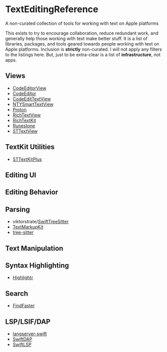 # TextEditingReference
A non-curated collection of tools for working with text on Apple platforms

This exists to try to encourage collaboration, reduce redundant work, and generally help those working with text make better stuff. It is a list of libraries, packages, and tools geared towards people working with text on Apple platforms. Inclusion is **strictly** non-curated. I will not apply any filters to the listings here. But, just to be extra-clear is a list of **infrastructure**, not apps.

## Views

- [CodeEditorView](https://github.com/mchakravarty/CodeEditorView)
- [CodeEditor](https://github.com/ZeeZide/CodeEditor)
- [CodeEditTextView](https://github.com/CodeEditApp/CodeEditTextView)
- [NTYSmartTextView](https://github.com/naoty/NTYSmartTextView)
- [Proton](https://github.com/rajdeep/proton)
- [RichTextView](https://github.com/tophat/RichTextView)
- [RichTextKit](https://github.com/danielsaidi/RichTextKit)
- [Runestone](https://github.com/simonbs/Runestone)
- [STTextView](https://github.com/krzyzanowskim/STTextView)

## TextKit Utilities

- [STTextKitPlus](https://github.com/krzyzanowskim/STTextKitPlus)

## Editing UI

## Editing Behavior

## Parsing

- viktorstrate/[SwiftTreeSitter](https://github.com/viktorstrate/swift-tree-sitter)
- [TextMarkupKit](https://github.com/bdewey/TextMarkupKit)
- [tree-sitter](https://swiftpackageindex.com/tree-sitter/tree-sitter)

## Text Manipulation

## Syntax Highlighting

- [Highlightr](https://github.com/raspu/Highlightr)

## Search

- [FindFaster](https://github.com/Finnvoor/FindFaster)

## LSP/LSIF/DAP

- [langserver-swift](https://github.com/RLovelett/langserver-swift)
- [SwiftDAP](https://github.com/noellee/SwiftDAP)
- [SwiftLSP](https://github.com/codeface-io/SwiftLSP)
